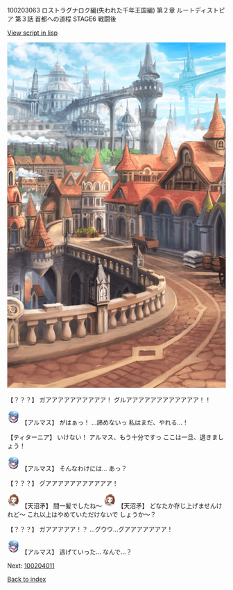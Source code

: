 100203063 ロストラグナロク編(失われた千年王国編) 第２章 ルートディストピア 第３話 首都への道程 STAGE6 戦闘後

[View script in lisp](../scripts/100203063.txt)

![town.png](../images/backgrounds/town.png)

【？？？】
ガアアアアアアアアアア！
グルアアアアアアアアアアアア！！

<img src="../images/units/3103811.png" alt="3103811.png" height="34"/>
【アルマス】
がはぁっ！
…諦めないっ
私はまだ、やれる…！

【ティターニア】
いけない！
アルマス、もう十分ですっ
ここは一旦、退きましょう！

<img src="../images/units/3103811.png" alt="3103811.png" height="34"/>
【アルマス】
そんなわけには…
あっ？

【？？？】
グアアアアアアアアアアア！

<img src="../images/units/3300411.png" alt="3300411.png" height="34"/>
【天沼矛】
間一髪でしたね～

<img src="../images/units/3300411.png" alt="3300411.png" height="34"/>
【天沼矛】
どなたか存じ上げませんけれど～
これ以上はやめていただけないで
しょうか～？

【？？？】
ガアアアアア！？
…グウウ…グアアアアアアア！

<img src="../images/units/3103811.png" alt="3103811.png" height="34"/>
【アルマス】
逃げていった…
なんで…？


Next: [100204011](100204011.md)

[Back to index](index.md)
